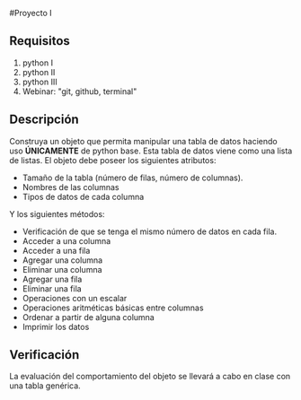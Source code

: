 #Proyecto I

## Requisitos

1. python I
2. python II
3. python III
4. Webinar: "git, github, terminal"

## Descripción

Construya un objeto que permita manipular una tabla de datos haciendo uso **ÚNICAMENTE** de python base. Esta tabla de datos viene como una lista de listas. El objeto debe poseer los siguientes atributos:

- Tamaño de la tabla (número de filas, número de columnas).
- Nombres de las columnas
- Tipos de datos de cada columna

Y los siguientes métodos:

- Verificación de que se tenga el mismo número de datos en cada fila.
- Acceder a una columna
- Acceder a una fila
- Agregar una columna
- Eliminar una columna
- Agregar una fila
- Eliminar una fila
- Operaciones con un escalar
- Operaciones aritméticas básicas entre columnas
- Ordenar a partir de alguna columna
- Imprimir los datos

## Verificación

La evaluación del comportamiento del objeto se llevará a cabo en clase con una tabla genérica.

